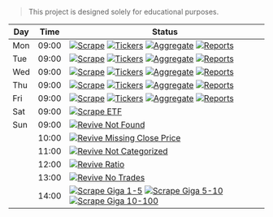 > This project is designed solely for educational purposes.

| Day | Time | Status |
|-----|------|--------|
| Mon | 09:00 | [![Scrape](https://github.com/mmiliukas/screeners/actions/workflows/scrape.yml/badge.svg)](https://github.com/mmiliukas/screeners/actions/workflows/scrape.yml) [![Tickers](https://github.com/mmiliukas/screeners/actions/workflows/tickers.yml/badge.svg)](https://github.com/mmiliukas/screeners/actions/workflows/tickers.yml) [![Aggregate](https://github.com/mmiliukas/screeners/actions/workflows/aggregate.yml/badge.svg)](https://github.com/mmiliukas/screeners/actions/workflows/aggregate.yml) [![Reports](https://github.com/mmiliukas/screeners/actions/workflows/reports.yml/badge.svg)](https://github.com/mmiliukas/screeners/actions/workflows/reports.yml) |
| Tue | 09:00 | [![Scrape](https://github.com/mmiliukas/screeners/actions/workflows/scrape.yml/badge.svg)](https://github.com/mmiliukas/screeners/actions/workflows/scrape.yml) [![Tickers](https://github.com/mmiliukas/screeners/actions/workflows/tickers.yml/badge.svg)](https://github.com/mmiliukas/screeners/actions/workflows/tickers.yml) [![Aggregate](https://github.com/mmiliukas/screeners/actions/workflows/aggregate.yml/badge.svg)](https://github.com/mmiliukas/screeners/actions/workflows/aggregate.yml) [![Reports](https://github.com/mmiliukas/screeners/actions/workflows/reports.yml/badge.svg)](https://github.com/mmiliukas/screeners/actions/workflows/reports.yml) |
| Wed | 09:00 | [![Scrape](https://github.com/mmiliukas/screeners/actions/workflows/scrape.yml/badge.svg)](https://github.com/mmiliukas/screeners/actions/workflows/scrape.yml) [![Tickers](https://github.com/mmiliukas/screeners/actions/workflows/tickers.yml/badge.svg)](https://github.com/mmiliukas/screeners/actions/workflows/tickers.yml) [![Aggregate](https://github.com/mmiliukas/screeners/actions/workflows/aggregate.yml/badge.svg)](https://github.com/mmiliukas/screeners/actions/workflows/aggregate.yml) [![Reports](https://github.com/mmiliukas/screeners/actions/workflows/reports.yml/badge.svg)](https://github.com/mmiliukas/screeners/actions/workflows/reports.yml) |
| Thu | 09:00 | [![Scrape](https://github.com/mmiliukas/screeners/actions/workflows/scrape.yml/badge.svg)](https://github.com/mmiliukas/screeners/actions/workflows/scrape.yml) [![Tickers](https://github.com/mmiliukas/screeners/actions/workflows/tickers.yml/badge.svg)](https://github.com/mmiliukas/screeners/actions/workflows/tickers.yml) [![Aggregate](https://github.com/mmiliukas/screeners/actions/workflows/aggregate.yml/badge.svg)](https://github.com/mmiliukas/screeners/actions/workflows/aggregate.yml) [![Reports](https://github.com/mmiliukas/screeners/actions/workflows/reports.yml/badge.svg)](https://github.com/mmiliukas/screeners/actions/workflows/reports.yml) |
| Fri | 09:00 | [![Scrape](https://github.com/mmiliukas/screeners/actions/workflows/scrape.yml/badge.svg)](https://github.com/mmiliukas/screeners/actions/workflows/scrape.yml) [![Tickers](https://github.com/mmiliukas/screeners/actions/workflows/tickers.yml/badge.svg)](https://github.com/mmiliukas/screeners/actions/workflows/tickers.yml) [![Aggregate](https://github.com/mmiliukas/screeners/actions/workflows/aggregate.yml/badge.svg)](https://github.com/mmiliukas/screeners/actions/workflows/aggregate.yml) [![Reports](https://github.com/mmiliukas/screeners/actions/workflows/reports.yml/badge.svg)](https://github.com/mmiliukas/screeners/actions/workflows/reports.yml) |
| Sat | 09:00 | [![Scrape ETF](https://github.com/mmiliukas/screeners/actions/workflows/etf.yml/badge.svg)](https://github.com/mmiliukas/screeners/actions/workflows/etf.yml) |
| Sun | 09:00 | [![Revive Not Found](https://github.com/mmiliukas/screeners/actions/workflows/revive-not-found.yml/badge.svg)](https://github.com/mmiliukas/screeners/actions/workflows/revive-not-found.yml) |
|     | 10:00 | [![Revive Missing Close Price](https://github.com/mmiliukas/screeners/actions/workflows/revive-missing-close-price.yml/badge.svg)](https://github.com/mmiliukas/screeners/actions/workflows/revive-missing-close-price.yml) |
|     | 11:00 | [![Revive Not Categorized](https://github.com/mmiliukas/screeners/actions/workflows/revive-not-categorized.yml/badge.svg)](https://github.com/mmiliukas/screeners/actions/workflows/revive-not-categorized.yml) |
|     | 12:00 | [![Revive Ratio](https://github.com/mmiliukas/screeners/actions/workflows/revive-ratio.yml/badge.svg)](https://github.com/mmiliukas/screeners/actions/workflows/revive-ratio.yml) |
|     | 13:00 | [![Revive No Trades](https://github.com/mmiliukas/screeners/actions/workflows/revive-no-trades.yml/badge.svg)](https://github.com/mmiliukas/screeners/actions/workflows/revive-no-trades.yml) |
|     | 14:00 | [![Scrape Giga 1-5](https://github.com/mmiliukas/screeners/actions/workflows/giga-1-5.yml/badge.svg)](https://github.com/mmiliukas/screeners/actions/workflows/giga-1-5.yml) [![Scrape Giga 5-10](https://github.com/mmiliukas/screeners/actions/workflows/giga-5-10.yml/badge.svg)](https://github.com/mmiliukas/screeners/actions/workflows/giga-5-10.yml) [![Scrape Giga 10-100](https://github.com/mmiliukas/screeners/actions/workflows/giga-10-100.yml/badge.svg)](https://github.com/mmiliukas/screeners/actions/workflows/giga-10-100.yml) |
